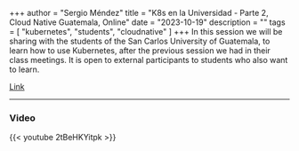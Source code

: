 +++
author = "Sergio Méndez"
title = "K8s en la Universidad - Parte 2, Cloud Native Guatemala, Online"
date = "2023-10-19"
description = ""
tags = [
    "kubernetes",
    "students",
    "cloudnative"
]
+++
In this session we will be sharing with the students of the San Carlos University of Guatemala, to learn how to use Kubernetes, after the previous session we had in their class meetings. It is open to external participants to students who also want to learn.

[Link](https://community.cncf.io/events/details/cncf-cloud-native-guatemala-presents-k8s-en-la-universidad-parte-2/)
<!--more-->
---
### Video

{{< youtube 2tBeHKYitpk >}}